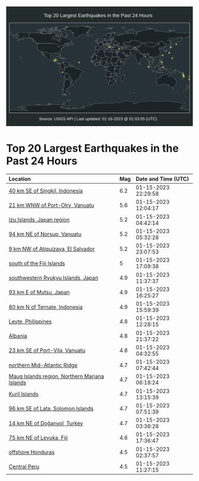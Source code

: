 ![Map](./map.png)

# Top 20 Largest Earthquakes in the Past 24 Hours

| Location | Mag | Date and Time (UTC) |
|:---|:---|:---|
| [40 km SE of Singkil, Indonesia](https://earthquake.usgs.gov/earthquakes/eventpage/us7000j4kr) | 6.2 | 01-15-2023 22:29:58 |
| [21 km WNW of Port-Olry, Vanuatu](https://earthquake.usgs.gov/earthquakes/eventpage/us7000j4ij) | 5.6 | 01-15-2023 12:04:17 |
| [Izu Islands, Japan region](https://earthquake.usgs.gov/earthquakes/eventpage/us7000j4gm) | 5.2 | 01-15-2023 04:42:14 |
| [94 km NE of Norsup, Vanuatu](https://earthquake.usgs.gov/earthquakes/eventpage/us7000j4gz) | 5.2 | 01-15-2023 05:32:28 |
| [9 km NW of Atiquizaya, El Salvador](https://earthquake.usgs.gov/earthquakes/eventpage/us7000j4ld) | 5.2 | 01-15-2023 23:07:53 |
| [south of the Fiji Islands](https://earthquake.usgs.gov/earthquakes/eventpage/us7000j4jq) | 5 | 01-15-2023 17:09:38 |
| [southwestern Ryukyu Islands, Japan](https://earthquake.usgs.gov/earthquakes/eventpage/us7000j4if) | 4.9 | 01-15-2023 11:37:37 |
| [93 km E of Mutsu, Japan](https://earthquake.usgs.gov/earthquakes/eventpage/us7000j4jn) | 4.9 | 01-15-2023 16:25:27 |
| [80 km N of Ternate, Indonesia](https://earthquake.usgs.gov/earthquakes/eventpage/us7000j4jj) | 4.9 | 01-15-2023 15:59:39 |
| [Leyte, Philippines](https://earthquake.usgs.gov/earthquakes/eventpage/us7000j4it) | 4.8 | 01-15-2023 12:28:15 |
| [Albania](https://earthquake.usgs.gov/earthquakes/eventpage/us7000j4kh) | 4.8 | 01-15-2023 21:37:22 |
| [23 km SE of Port-Vila, Vanuatu](https://earthquake.usgs.gov/earthquakes/eventpage/us7000j4gk) | 4.8 | 01-15-2023 04:32:55 |
| [northern Mid-Atlantic Ridge](https://earthquake.usgs.gov/earthquakes/eventpage/us7000j4hp) | 4.7 | 01-15-2023 07:42:44 |
| [Maug Islands region, Northern Mariana Islands](https://earthquake.usgs.gov/earthquakes/eventpage/us7000j4hd) | 4.7 | 01-15-2023 06:18:24 |
| [Kuril Islands](https://earthquake.usgs.gov/earthquakes/eventpage/us7000j4ix) | 4.7 | 01-15-2023 13:15:39 |
| [96 km SE of Lata, Solomon Islands](https://earthquake.usgs.gov/earthquakes/eventpage/us7000j4hl) | 4.7 | 01-15-2023 07:51:39 |
| [14 km NE of Doğanyol, Turkey](https://earthquake.usgs.gov/earthquakes/eventpage/us7000j4gh) | 4.7 | 01-15-2023 03:36:28 |
| [75 km NE of Levuka, Fiji](https://earthquake.usgs.gov/earthquakes/eventpage/us7000j4js) | 4.6 | 01-15-2023 17:36:47 |
| [offshore Honduras](https://earthquake.usgs.gov/earthquakes/eventpage/us7000j4gd) | 4.5 | 01-15-2023 02:37:57 |
| [Central Peru](https://earthquake.usgs.gov/earthquakes/eventpage/us7000j4ib) | 4.5 | 01-15-2023 11:27:15 |
